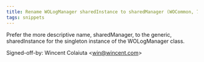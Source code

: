 ```yaml
---
title: Rename WOLogManager sharedInstance to sharedManager (WOCommon, 7975cf4)
tags: snippets
---
```


Prefer the more descriptive name, sharedManager, to the generic, sharedInstance for the singleton instance of the WOLogManager class.

Signed-off-by: Wincent Colaiuta &lt;win@wincent.com&gt;

